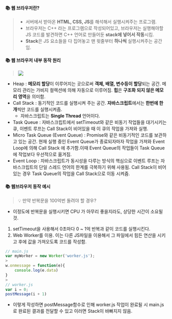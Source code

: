 #### 📚 웹 브라우저란?
> * 서버에서 받아온 **HTML, CSS, JS**를 해석해서 실행시켜주는 프로그램.
> * 브라우저는 C++ 라는 프로그램으로 작성되어있고, 브라우저는 실행해야할 JS 코드를 발견하면 C++ 언어로 만들어둔 **stack에 넣어서 작동**시킴.
> * **Stack**은 JS 요소들을 다 집어놓고 맨 윗줄부터 **하나씩** 실행시켜주는 공간임.

#### 📚 웹 브라우저 내부 동작 원리
>![](https://velog.velcdn.com/images/codudals98/post/f550faf6-1cb4-4268-8ae8-32fc2c32453c/image.png)
* Heap : **메모리 할당**이 이루어지는 곳으로써 **객체, 배열, 변수등이 할당**되는 공간. 메모리 관리는 가비지 컬렉션에 의해 자동으로 이루어짐. **힙**은 **구조화 되지 않은 메모리 영역**을 의미함.
* Call Stack : 동기적인 코드를 실행시켜 주는 공간. **자바스크립트**에서는 **한번에 한개**씩만 코드를 실행시켜줌.
    * 자바스크립트는 **Single Thread** 언어이다.
* Task Queue : 자바스크립트에서 setTimeout와 같은 비동기 작업들을 대기시키는 큐, 이벤트 루프는 Call Stack이 비어있을 때 이 큐의 작업을 가져와 실행.
* Micro Task Queue (Event Queue) : Promise와 같은 비동기적인 코드를 보관하고 있는 공간. 현재 실행 중인 Event Queue가 종료되자마자 작업을 가져와 Event Loop에 의해 Call Stack 에 추가함.이때 Event Queue의 작업들이 Task Queue에 작업보다 우선적으로 옮겨짐.
* Event Loop : 자바스크립트가 동시성을 다루는 방식의 핵심으로 이벤트 루프는 자바스크립트의 단일 스레드 언어의  한계를 극복하기 위해 사용됨. Call Stack이 비어있는 경우 Task Queue의 작업을 Call Stack으로 이동 시켜줌.

#### 📚 웹브라우저 동작 예시
> 💡 만약 반복문을 100억번 돌려야 할 경우?
* 이정도에 반복문을 실행시키면 CPU 가 아무리 좋을지라도, 상당한 시간이 소요될 것.
1. setTimeout을 사용해서 0초마다 0 ~ 1억 반복과 같이 코드를 실행시킨다.
2. Web Worker를 이용. 이는 다른 JS파일을 이용해서 그 파일에서 힘든 연산을 시키고 후에 값을 가져오도록 코드를 작성함.
```js
// main.js
var myWorker = new Worker('worker.js');
>
w.onmessage = function(e){
  	console.log(e.data) 
}  
>
// worker.js
var i = 0;
postMessage(i + 1)
```
* 이렇게 작성하면 postMessage함수로 인해 worker.js 작업이 완료될 시 main.js로 완료된 결과를 전달할 수 있고 이러면 Stack이 바빠지지 않음.